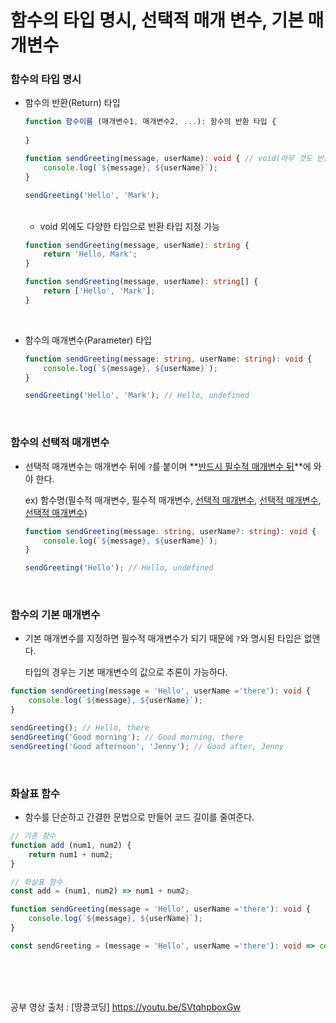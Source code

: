 # 함수의 타입 명시, 선택적 매개 변수, 기본 매개변수

### 함수의 타입 명시

- 함수의 반환(Return) 타입

  ```typescript
  function 함수이름 (매개변수1, 매개변수2, ...): 함수의 반환 타입 {
      
  }
  ```

  ```typescript
  function sendGreeting(message, userName): void { // void(아무 것도 반환하지 않음)
      console.log(`${message}, ${userName}`);
  }
  
  sendGreeting('Hello', 'Mark');
  ```

  <br>

  - void 외에도 다양한 타입으로 반환 타입 지정 가능

  ```typescript
  function sendGreeting(message, userName): string {
      return 'Hello, Mark';
  }
  
  function sendGreeting(message, userName): string[] {
      return ['Hello', 'Mark'];
  }
  ```

  <br>

- 함수의 매개변수(Parameter) 타입

  ```typescript
  function sendGreeting(message: string, userName: string): void {
      console.log(`${message}, ${userName}`);
  }
  
  sendGreeting('Hello', 'Mark'); // Hello, undefined
  ```

  <br>

### 함수의 선택적 매개변수

- 선택적 매개변수는 매개변수 뒤에 `?`를 붙이며 **<u>반드시 필수적 매개변수 뒤</u>**에 와야 한다.

  ex) 함수명(필수적 매개변수, 필수적 매개변수, <u>선택적 매개변수</u>, <u>선택적 매개변수</u>, <u>선택적 매개변수</u>)

  ```typescript
  function sendGreeting(message: string, userName?: string): void {
      console.log(`${message}, ${userName}`);
  }
  
  sendGreeting('Hello'); // Hello, undefined
  ```

  <br>

### 함수의 기본 매개변수

- 기본 매개변수를 지정하면 필수적 매개변수가 되기 때문에 `?`와 명시된 타입은 없앤다. 

  타입의 경우는 기본 매개변수의 값으로 추론이 가능하다.

```typescript
function sendGreeting(message = 'Hello', userName ='there'): void {
    console.log(`${message}, ${userName}`);
}

sendGreeting(); // Hello, there
sendGreeting('Good morning'); // Good morning, there
sendGreeting('Good afternoon', 'Jenny'); // Good after, Jenny
```

<br>

### 화살표 함수

- 함수를 단순하고 간결한 문법으로 만들어 코드 길이를 줄여준다.

```typescript
// 기존 함수
function add (num1, num2) {
    return num1 + num2;
}

// 화살표 함수
const add = (num1, num2) => num1 + num2;
```

```typescript
function sendGreeting(message = 'Hello', userName ='there'): void {
    console.log(`${message}, ${userName}`);
}

const sendGreeting = (message = 'Hello', userName ='there'): void => console.log(`${message}, ${userName}`);
```

<br>

<br>

<br>

공부 영상 출처 : [땅콩코딩] https://youtu.be/SVtqhpboxGw